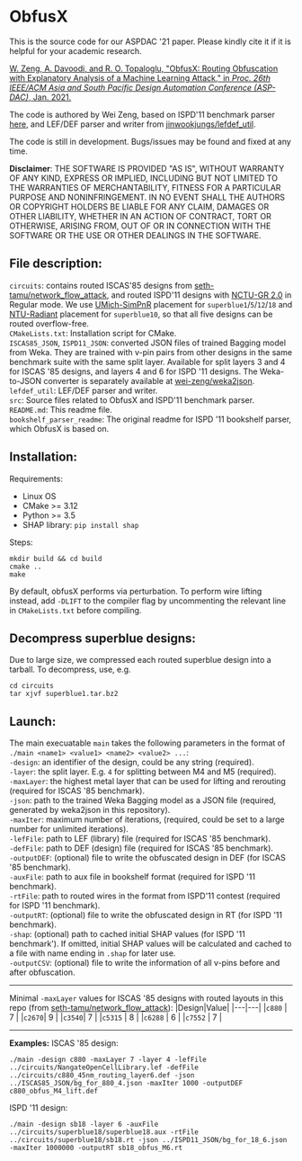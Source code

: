 # ObfusX
This is the source code for our ASPDAC '21 paper. Please kindly cite it if it is helpful for your academic research.

[W. Zeng, A. Davoodi, and R. O. Topaloglu, "ObfusX: Routing Obfuscation with Explanatory Analysis of a Machine Learning Attack," in *Proc. 26th IEEE/ACM Asia and South Pacific Design Automation Conference (ASP-DAC)*, Jan. 2021.](https://dl.acm.org/doi/10.1145/3394885.3431600)

The code is authored by Wei Zeng, based on ISPD'11 benchmark parser [here](https://jonathoncmagana.github.io/magana/Parser/), and LEF/DEF parser and writer from [jinwookjungs/lefdef_util](https://github.com/jinwookjungs/lefdef_util).

The code is still in development. Bugs/issues may be found and fixed at any time.

**Disclaimer**: THE SOFTWARE IS PROVIDED "AS IS", WITHOUT WARRANTY OF ANY KIND, EXPRESS OR IMPLIED, INCLUDING BUT NOT LIMITED TO THE WARRANTIES OF MERCHANTABILITY, FITNESS FOR A PARTICULAR PURPOSE AND NONINFRINGEMENT. IN NO EVENT SHALL THE AUTHORS OR COPYRIGHT HOLDERS BE LIABLE FOR ANY CLAIM, DAMAGES OR OTHER LIABILITY, WHETHER IN AN ACTION OF CONTRACT, TORT OR OTHERWISE, ARISING FROM, OUT OF OR IN CONNECTION WITH THE SOFTWARE OR THE USE OR OTHER DEALINGS IN THE SOFTWARE.

## File description:
`circuits`: contains routed ISCAS'85 designs from [seth-tamu/network_flow_attack](https://github.com/seth-tamu/network_flow_attack), and routed ISPD'11 designs with [NCTU-GR 2.0](https://people.cs.nctu.edu.tw/~whliu/NCTU-GR.htm) in Regular mode. We use [UMich-SimPnR](http://www.ispd.cc/contests/11/ISPD2011_Pl_Files/UMich_SimPLR.tar.bz2) placement for `superblue1`/`5`/`12`/`18` and [NTU-Radiant](http://www.ispd.cc/contests/11/ISPD2011_Pl_Files/NTU_Radiant.tar.bz2) placement for `superblue10`, so that all five designs can be routed overflow-free.  
`CMakeLists.txt`: Installation script for CMake.  
`ISCAS85_JSON`, `ISPD11_JSON`: converted JSON files of trained Bagging model from Weka. They are trained with v-pin pairs from other designs in the same benchmark suite with the same split layer. Available for split layers 3 and 4 for ISCAS '85 designs, and layers 4 and 6 for ISPD '11 designs. The Weka-to-JSON converter is separately available at [wei-zeng/weka2json](https://github.com/wei-zeng/weka2json).   
`lefdef_util`: LEF/DEF parser and writer.  
`src`: Source files related to ObfusX and ISPD'11 benchmark parser.  
`README.md`: This readme file.  
`bookshelf_parser_readme`: The original readme for ISPD '11 bookshelf parser, which ObfusX is based on.

## Installation:
Requirements:
- Linux OS  
- CMake >= 3.12  
- Python >= 3.5
- SHAP library: `pip install shap`

Steps:
```
mkdir build && cd build
cmake ..
make
```
By default, obfusX performs via perturbation. To perform wire lifting instead, add `-DLIFT` to the compiler flag by uncommenting the relevant line in `CMakeLists.txt` before compiling.

## Decompress superblue designs:

Due to large size, we compressed each routed superblue design into a tarball. To decompress, use, e.g.
```
cd circuits
tar xjvf superblue1.tar.bz2
```

## Launch:

The main execuatable `main` takes the following parameters in the format of `./main <name1> <value1> <name2> <value2> ...`:  
`-design`: an identifier of the design, could be any string (required).  
`-layer`: the split layer. E.g. `4` for splitting between M4 and M5 (required).  
`-maxLayer`: the highest metal layer that can be used for lifting and rerouting (required for ISCAS '85 benchmark).  
`-json`: path to the trained Weka Bagging model as a JSON file (required, generated by weka2json in this repository).  
`-maxIter`: maximum number of iterations, (required, could be set to a large number for unlimited iterations).  
`-lefFile`: path to LEF (library) file (required for ISCAS '85 benchmark).  
`-defFile`: path to DEF (design) file (required for ISCAS '85 benchmark).  
`-outputDEF`: (optional) file to write the obfuscated design in DEF (for ISCAS '85 benchmark).  
`-auxFile`: path to aux file in bookshelf format (required for ISPD '11 benchmark).  
`-rtFile`: path to routed wires in the format from ISPD'11 contest (required for ISPD '11 benchmark).  
`-outputRT`: (optional) file to write the obfuscated design in RT (for ISPD '11 benchmark).  
`-shap`: (optional) path to cached initial SHAP values (for ISPD '11 benchmark'). If omitted, initial SHAP values will be calculated and cached to a file with name ending in `.shap` for later use.  
`-outputCSV`: (optional) file to write the information of all v-pins before and after obfuscation.  

-----

Minimal `-maxLayer` values for ISCAS '85 designs with routed layouts in this repo (from [seth-tamu/network_flow_attack](https://github.com/seth-tamu/network_flow_attack)):
|Design|Value|
|---|---|
|`c880` | 7 |
|`c2670`| 9 |
|`c3540`| 7 |
|`c5315` | 8 |
|`c6288` | 6 |
|`c7552` | 7 |

-----

**Examples:**
ISCAS '85 design:
```
./main -design c880 -maxLayer 7 -layer 4 -lefFile ../circuits/NangateOpenCellLibrary.lef -defFile ../circuits/c880_45nm_routing_layer6.def -json ../ISCAS85_JSON/bg_for_880_4.json -maxIter 1000 -outputDEF c880_obfus_M4_lift.def
```

ISPD '11 design:
```
./main -design sb18 -layer 6 -auxFile ../circuits/superblue18/superblue18.aux -rtFile ../circuits/superblue18/sb18.rt -json ../ISPD11_JSON/bg_for_18_6.json -maxIter 1000000 -outputRT sb18_obfus_M6.rt
```
